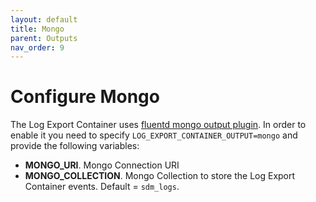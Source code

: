 ```yaml
---
layout: default
title: Mongo
parent: Outputs
nav_order: 9
---
```

# Configure Mongo

The Log Export Container uses [fluentd mongo output plugin](https://docs.fluentd.org/output/mongo). In order to enable it you need to specify `LOG_EXPORT_CONTAINER_OUTPUT=mongo` and provide the following variables:
* **MONGO_URI**. Mongo Connection URI
* **MONGO_COLLECTION**. Mongo Collection to store the Log Export Container events. Default = `sdm_logs`.
